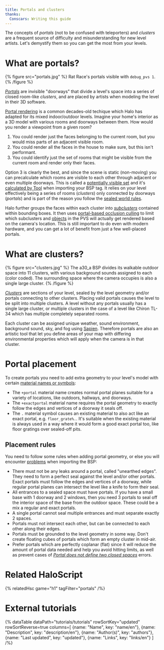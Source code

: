 ```yaml
---
title: Portals and clusters
thanks:
  Conscars: Writing this guide
---
```

The concepts of _portals_ (not to be confused with teleporters) and _clusters_ are a frequent source of difficulty and misunderstanding for new level artists. Let's demystify them so you can get the most from your levels.

# What are portals?
{% figure src="portals.jpg" %}
Rat Race's portals visible with `debug_pvs 1`.
{% /figure %}

[_Portals_](~scenario_structure_bsp#portals) are invisible "doorways" that divide a level's space into a series of closed room-like _clusters_, and are placed by artists when modeling the level in their 3D software.

[Portal rendering][wiki] is a common decades-old techique which Halo has adapted for its mixed indoor/outdoor levels. Imagine your home's interior as a 3D model with various rooms and doorways between them. How would you render a viewpoint from a given room?

1. You could render just the faces belonging to the current room, but you would miss parts of an adjacent visible room.
2. You could render all the faces in the house to make sure, but this isn't performant.
3. You could identify just the set of rooms that might be visible from the current room and render only their faces.

Option 3 is clearly the best, and since the scene is static (non-moving) you can precalculate which rooms are visible to each other through adjacent or even multiple doorways. This is called a [potentially visible set](~scenario_structure_bsp#potentially-visible-set) and it's [calculated by Tool][portal-pvs] when importing your BSP tag. It relies on your level effectively being a series of rooms (_clusters_) only connected by doorways (_portals_) and is part of the reason you follow the [sealed world rules](~bsp-troubleshooting#sealed-world-rules).

Halo further groups the faces within each cluster into [_subclusters_](~scenario_structure_bsp#tag-field-clusters-subclusters) contained within bounding boxes. It then uses [portal-based occlusion culling][portal-occlusion] to limit which subclusters and [objects](~object) in the PVS will actually get rendered based on the camera's location. This is still important to do even with modern hardware, and you can get a lot of benefit from just a few well-placed portals.

# What are clusters?
{% figure src="clusters.jpg" %}
The a30_a BSP divides its walkable outdoor space into 11 clusters, with various background sounds assigned to each (color coded). The surrounding space where the camera occupies is also a single large cluster.
{% /figure %}

[_Clusters_](~scenario_structure_bsp#clusters-and-cluster-data) are sections of your level, sealed by the level geometry and/or portals connecting to other clusters. Placing valid portals causes the level to be split into multiple clusters. A level without any portals usually has a single large cluster, or multiple clusters in the case of a level like Chiron TL-34 which has multiple completely separated rooms.

Each cluster can be assigned unique weather, sound environment, background sound, sky, and fog using [Sapien](~h1-sapien). Therefore portals are also an artistic tool that let you define areas of your map with differing environmental properties which will apply when the camera is in that cluster.

# Portal placement
To create portals you need to add extra geometry to your level's model with certain [material names or symbols](~h1-materials):

* The `+portal` material name creates normal portal planes suitable for a variety of locations, like outdoors, hallways, and doorways.
* The `+exactportal` material name requires the portal geometry to exactly follow the edges and vertices of a doorway it seals off.
* The `.` material symbol causes an existing material to also act like an exact portal, e.g. `floor_grate%.`. It's suitable when the existing material is always used in a way where it would form a good exact portal too, like floor gratings over sealed-off pits.

## Placement rules
You need to follow some rules when adding portal geometry, or else you will encounter [problems](~bsp-troubleshooting#portal-problems) when importing the BSP:

* There must not be any leaks around a portal, called "unearthed edges". They need to form a perfect seal against the level and/or other portals. Exact portals must follow the edges and vertices of a doorway, while regular portal planes can intersect the level like a knife to form their seal.
* All entrances to a sealed space must have portals. If you have a small base with 1 doorway and 2 windows, then you need 3 portals to seal off the interior space of the base from the outdoor space. These could be a mix a regular and exact portals.
* A single portal cannot seal multiple entrances and must separate exactly 2 spaces.
* Portals must not intersect each other, but can be connected to each other along their edges.
* Portals must be grounded to the level geometry in some way. Don't create floating cubes of portals which form an empty cluster in mid-air.
* Prefer portals which are perfectly coplanar (flat) since it will reduce the amount of portal data needed and help you avoid hitting limits, as well as prevent cases of [_Portal does not define two closed spaces_](~bsp-troubleshooting#error-portal-does-not-define-two-closed-spaces-yellow) errors.

# Related HaloScript
{% relatedHsc game="h1" tagFilter="portals" /%}

# External tutorials
{% dataTable
  dataPath="tutorials/tutorials"
  rowSortKey="updated"
  rowSortReverse=true
  columns=[
    {name: "Name", key: "name/en"},
    {name: "Description", key: "description/en"},
    {name: "Author(s)", key: "authors"},
    {name: "Last updated", key: "updated"},
    {name: "Links", key: "links/en"}
  ]
/%}

[portal-pvs]: https://www.youtube.com/watch?v=Mr1vHM0P8U4
[portal-occlusion]: https://www.youtube.com/watch?v=8xgb-ZcZV9s
[wiki]: https://en.wikipedia.org/wiki/Portal_rendering